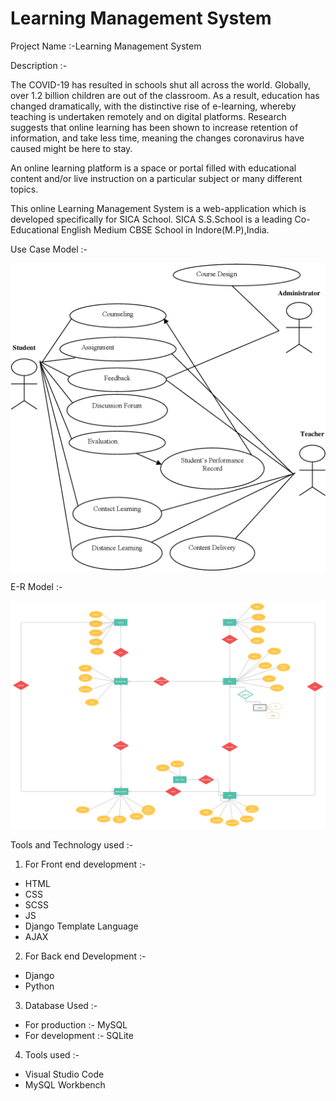 # Learning Management System

Project Name :-Learning Management System

Description :-


The COVID-19 has resulted in schools shut all across the world. Globally, over 1.2 billion children are out of the classroom.
As a result, education has changed dramatically, with the distinctive rise of e-learning, whereby teaching is undertaken remotely and on digital platforms.
Research suggests that online learning has been shown to increase retention of information, and take less time, meaning the changes coronavirus have caused might be here to stay.


An online learning platform is a space or portal filled with educational content and/or live instruction on a particular subject or many different topics.

This online Learning Management System is a web-application which is developed specifically for SICA School. SICA S.S.School is a leading Co-Educational English Medium CBSE School in Indore(M.P),India.


Use Case Model :-


![](/imagesofproject/3-Figure1-1.png)

E-R Model :- 


![](/imagesofproject/DataModelforLMS.png)

Tools and Technology used :- 

1) For Front end development :-
  * HTML
  * CSS
  * SCSS
  * JS
  * Django Template Language
  * AJAX
  
2) For Back end Development :-
  * Django
  * Python
  
3) Database Used :-
  * For production :-  MySQL
  * For development :- SQLite
  
4) Tools used :-
  * Visual Studio Code
  * MySQL Workbench
